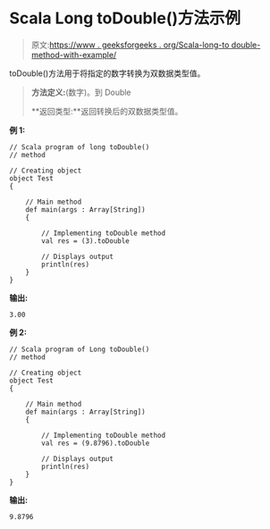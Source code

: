 # Scala Long toDouble()方法示例

> 原文:[https://www . geeksforgeeks . org/Scala-long-to double-method-with-example/](https://www.geeksforgeeks.org/scala-long-todouble-method-with-example/)

toDouble()方法用于将指定的数字转换为双数据类型值。

> **方法定义:**(数字)。到 Double
> 
> **返回类型:**返回转换后的双数据类型值。

**例 1:**

```
// Scala program of long toDouble()
// method

// Creating object
object Test
{

    // Main method
    def main(args : Array[String])
    {

        // Implementing toDouble method
        val res = (3).toDouble

        // Displays output
        println(res)
    }
}
```

**输出:**

```
3.00
```

**例 2:**

```
// Scala program of Long toDouble()
// method

// Creating object
object Test
{

    // Main method
    def main(args : Array[String])
    {

        // Implementing toDouble method
        val res = (9.8796).toDouble

        // Displays output
        println(res)
    }
}
```

**输出:**

```
9.8796
```